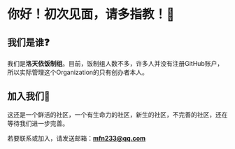 # 你好！初次见面，请多指教！👋

## 我们是谁❓

我们是**洛天依饭制组**。目前，饭制组人数不多，许多人并没有注册GitHub账户，所以实际管理这个Organization的只有创办者本人。

## 加入我们💬

这还是一个鲜活的社区，一个有生命力的社区，新生的社区，不完善的社区，还在等待我们进一步完善。

若要联系或加入，请发送邮箱：**mfn233@qq.com**
